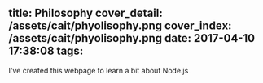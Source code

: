 title: Philosophy
cover_detail: /assets/cait/phyolisophy.png
cover_index: /assets/cait/phyolisophy.png
date: 2017-04-10 17:38:08
tags:
---
I've created this webpage to learn a bit about Node.js